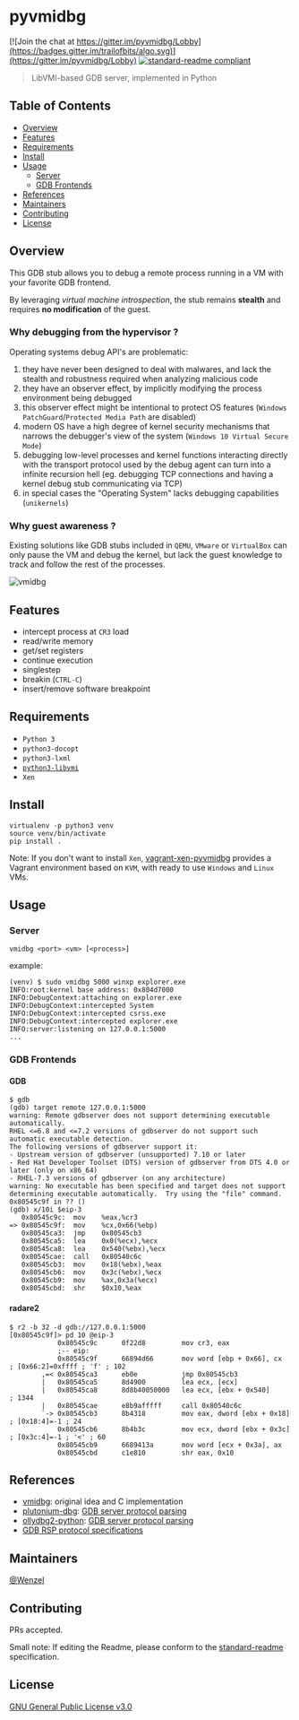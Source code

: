 # pyvmidbg

[![Join the chat at https://gitter.im/pyvmidbg/Lobby](https://badges.gitter.im/trailofbits/algo.svg)](https://gitter.im/pyvmidbg/Lobby)
[![standard-readme compliant](https://img.shields.io/badge/readme%20style-standard-brightgreen.svg?style=flat-square)](https://github.com/RichardLitt/standard-readme)

> LibVMI-based GDB server, implemented in Python

## Table of Contents

- [Overview](#overview)
- [Features](#features)
- [Requirements](#requirements)
- [Install](#install)
- [Usage](#usage)
    - [Server](#server)
    - [GDB Frontends](#gdb-frontends)
 - [References](#references)
 - [Maintainers](#maintainers)
 - [Contributing](#contributing)
 - [License](#license)

## Overview

This GDB stub allows you to debug a remote process running in a VM with
your favorite GDB frontend.

By leveraging *virtual machine introspection*, the stub remains **stealth** and requires 
**no modification** of the guest.

### Why debugging from the hypervisor ?

Operating systems debug API's are problematic:

1. they have never been designed to deal with malwares, and lack the stealth and robustness required when 
analyzing malicious code
2. they have an observer effect, by implicitly modifying the process environment being debugged
3. this observer effect might be intentional to protect OS features (`Windows PatchGuard`/`Protected Media Path` are disabled)
4. modern OS have a high degree of kernel security mechanisms that narrows the debugger's view of the system
 (`Windows 10 Virtual Secure Mode`)
5. debugging low-level processes and kernel functions interacting directly with the transport protocol used by the debug agent can
    turn into a infinite recursion hell (eg. debugging TCP connections and having a kernel debug stub communicating via TCP)
5. in special cases the "Operating System" lacks debugging capabilities (`unikernels`)

### Why guest awareness ?

Existing solutions like GDB stubs included in `QEMU`, `VMware` or `VirtualBox` can only
pause the VM and debug the kernel, but lack the guest knowledge to track and follow the rest of the processes.

![vmidbg](https://user-images.githubusercontent.com/964610/48309807-87ff5680-e581-11e8-8b4c-556462d09f60.png)

## Features

- intercept process at `CR3` load
- read/write memory
- get/set registers
- continue execution
- singlestep
- breakin (`CTRL-C`)
- insert/remove software breakpoint

## Requirements

- `Python 3`
- `python3-docopt`
- `python3-lxml`
- [`python3-libvmi`](https://github.com/libvmi/python)
- `Xen`

## Install

~~~
virtualenv -p python3 venv
source venv/bin/activate
pip install .
~~~

Note: If you don't want to install `Xen`, [vagrant-xen-pyvmidbg](https://github.com/Wenzel/vagrant-xen-pyvmidbg)
provides a Vagrant environment based on `KVM`, with ready to use `Windows` and `Linux` VMs.

## Usage

### Server

~~~
vmidbg <port> <vm> [<process>]
~~~

example:
~~~
(venv) $ sudo vmidbg 5000 winxp explorer.exe
INFO:root:kernel base address: 0x804d7000
INFO:DebugContext:attaching on explorer.exe
INFO:DebugContext:intercepted System
INFO:DebugContext:intercepted csrss.exe
INFO:DebugContext:intercepted explorer.exe
INFO:server:listening on 127.0.0.1:5000
...
~~~

### GDB Frontends

#### GDB

~~~
$ gdb
(gdb) target remote 127.0.0.1:5000
warning: Remote gdbserver does not support determining executable automatically.
RHEL <=6.8 and <=7.2 versions of gdbserver do not support such automatic executable detection.
The following versions of gdbserver support it:
- Upstream version of gdbserver (unsupported) 7.10 or later
- Red Hat Developer Toolset (DTS) version of gdbserver from DTS 4.0 or later (only on x86_64)
- RHEL-7.3 versions of gdbserver (on any architecture)
warning: No executable has been specified and target does not support
determining executable automatically.  Try using the "file" command.
0x80545c9f in ?? ()
(gdb) x/10i $eip-3
   0x80545c9c:  mov    %eax,%cr3
=> 0x80545c9f:  mov    %cx,0x66(%ebp)
   0x80545ca3:  jmp    0x80545cb3
   0x80545ca5:  lea    0x0(%ecx),%ecx
   0x80545ca8:  lea    0x540(%ebx),%ecx
   0x80545cae:  call   0x80540c6c
   0x80545cb3:  mov    0x18(%ebx),%eax
   0x80545cb6:  mov    0x3c(%ebx),%ecx
   0x80545cb9:  mov    %ax,0x3a(%ecx)
   0x80545cbd:  shr    $0x10,%eax
~~~

#### radare2

~~~
$ r2 -b 32 -d gdb://127.0.0.1:5000
[0x80545c9f]> pd 10 @eip-3
            0x80545c9c      0f22d8         mov cr3, eax
            ;-- eip:
            0x80545c9f      66894d66       mov word [ebp + 0x66], cx   ; [0x66:2]=0xffff ; 'f' ; 102
        ,=< 0x80545ca3      eb0e           jmp 0x80545cb3
        |   0x80545ca5      8d4900         lea ecx, [ecx]
        |   0x80545ca8      8d8b40050000   lea ecx, [ebx + 0x540]      ; 1344
        |   0x80545cae      e8b9afffff     call 0x80540c6c
        `-> 0x80545cb3      8b4318         mov eax, dword [ebx + 0x18] ; [0x18:4]=-1 ; 24
            0x80545cb6      8b4b3c         mov ecx, dword [ebx + 0x3c] ; [0x3c:4]=-1 ; '<' ; 60
            0x80545cb9      6689413a       mov word [ecx + 0x3a], ax
            0x80545cbd      c1e810         shr eax, 0x10
~~~

## References

- [vmidbg](https://github.com/Zentific/vmidbg): original idea and C implementation
- [plutonium-dbg](https://github.com/plutonium-dbg/plutonium-dbg): [GDB server protocol parsing](https://github.com/plutonium-dbg/plutonium-dbg/blob/master/clients/gdbserver.py)
- [ollydbg2-python](https://github.com/0vercl0k/ollydbg2-python): [GDB server protocol parsing](https://github.com/0vercl0k/ollydbg2-python/blob/master/samples/gdbserver/gdbserver.py)
- [GDB RSP protocol specifications](https://sourceware.org/gdb/onlinedocs/gdb/Remote-Protocol.html)

## Maintainers

[@Wenzel](https://github.com/Wenzel)

## Contributing

PRs accepted.

Small note: If editing the Readme, please conform to the [standard-readme](https://github.com/RichardLitt/standard-readme) specification.

## License

[GNU General Public License v3.0](https://github.com/Wenzel/pyvmidbg/blob/master/LICENSE)